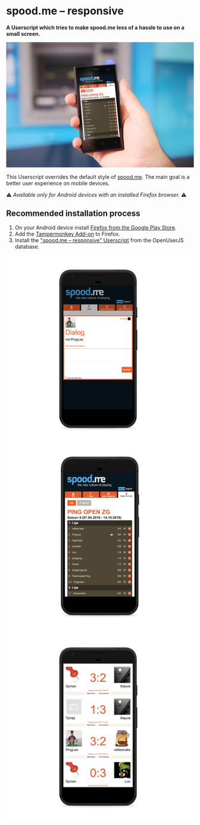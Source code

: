 # spood.me – responsive

**A Userscript which tries to make spood.me less of a hassle to use on a small screen.**


![Mockup of responsive Website](img/mockup.jpg)

This Userscript overrides the default style of [spood.me](http://spood.me). The main goal is a better user experience on mobile devices. 

:warning: *Available only for Android devices with an installed Firefox browser.* :warning:

## Recommended installation process
1. On your Android device install [Firefox from the Google Play Store](https://play.google.com/store/apps/details?id=org.mozilla.firefox). 
2. Add the [Tampermonkey Add-on](https://addons.mozilla.org/firefox/addon/tampermonkey/) to Firefox.
3. Install the ["spood.me – responsive" Userscript](https://openuserjs.org/scripts/theyve/spood.me_-_responsive) from the OpenUserJS database.



![Messages on spood.me](img/screenshot-dialog.png)
![Championship overview on spood.me](img/screenshot-rangliste.png)
![Championship protocol on spood.me](img/screenshot-protokoll.png)
